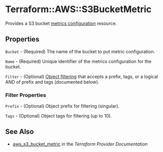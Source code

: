 # Terraform::AWS::S3BucketMetric

Provides a S3 bucket [metrics configuration](http://docs.aws.amazon.com/AmazonS3/latest/dev/metrics-configurations.html) resource.

## Properties

`Bucket` - (Required) The name of the bucket to put metric configuration.

`Name` - (Required) Unique identifier of the metrics configuration for the bucket.

`Filter` - (Optional) [Object filtering](http://docs.aws.amazon.com/AmazonS3/latest/dev/metrics-configurations.html#metrics-configurations-filter) that accepts a prefix, tags, or a logical AND of prefix and tags (documented below).

### Filter Properties

`Prefix` - (Optional) Object prefix for filtering (singular).

`Tags` - (Optional) Object tags for filtering (up to 10).


## See Also

* [aws_s3_bucket_metric](https://www.terraform.io/docs/providers/aws/r/s3_bucket_metric.html) in the _Terraform Provider Documentation_